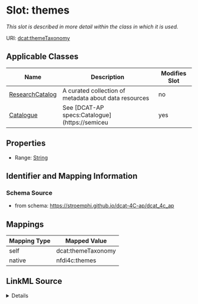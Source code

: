 

# Slot: themes


_This slot is described in more detail within the class in which it is used._





URI: [dcat:themeTaxonomy](http://www.w3.org/ns/dcat#themeTaxonomy)



<!-- no inheritance hierarchy -->





## Applicable Classes

| Name | Description | Modifies Slot |
| --- | --- | --- |
| [ResearchCatalog](ResearchCatalog.md) | A curated collection of metadata about data resources |  no  |
| [Catalogue](Catalogue.md) | See [DCAT-AP specs:Catalogue](https://semiceu |  yes  |







## Properties

* Range: [String](String.md)





## Identifier and Mapping Information







### Schema Source


* from schema: https://stroemphi.github.io/dcat-4C-ap/dcat_4c_ap




## Mappings

| Mapping Type | Mapped Value |
| ---  | ---  |
| self | dcat:themeTaxonomy |
| native | nfdi4c:themes |




## LinkML Source

<details>
```yaml
name: themes
description: This slot is described in more detail within the class in which it is
  used.
from_schema: https://stroemphi.github.io/dcat-4C-ap/dcat_4c_ap
rank: 1000
slot_uri: dcat:themeTaxonomy
alias: themes
domain_of:
- Catalogue
range: string

```
</details>